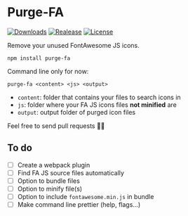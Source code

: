 # Purge-FA
[![Downloads](https://img.shields.io/npm/dt/purge-fa.svg)](https://www.npmjs.com/package/purge-fa)
[![Realease](https://img.shields.io/npm/v/purge-fa.svg)](https://github.com/HapLifeMan/purge-fa/releases)
[![License](https://img.shields.io/npm/l/purge-fa.svg)](https://github.com/HapLifeMan/purge-fa/blob/master/LICENSE)

Remove your unused FontAwesome JS icons.

```
npm install purge-fa
```

Command line only for now:
```
purge-fa <content> <js> <output>
```

- `content`: folder that contains your files to search icons in
- `js`: folder where your FA JS icons files **not minified** are
- `output`: output folder of purged icon files

Feel free to send pull requests 👍🏻

## To do
- [ ] Create a webpack plugin
- [ ] Find FA JS source files automatically
- [ ] Option to bundle files
- [ ] Option to minify file(s)
- [ ] Option to include `fontawesome.min.js` in bundle
- [ ] Make command line prettier (help, flags...)